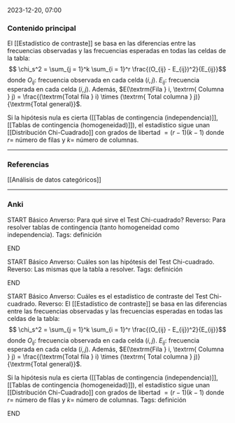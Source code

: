 2023-12-20, 07:00
### Contenido principal

El [[Estadístico de contraste]] se basa en las diferencias entre las frecuencias observadas y las frecuencias esperadas en todas las celdas de la tabla:
$$ \chi_s^2 = \sum_{j = 1}^k \sum_{i = 1}^r \frac{(O_{ij} - E_{ij})^2}{E_{ij}}$$
donde
$O_{ij}:$ frecuencia observada en cada celda $(i,j)$.
$E_{ij}:$ frecuencia esperada en cada celda $(i,j)$. Además, $E(\textrm{Fila } i, \textrm{ Columna } j) = \frac{(\textrm{Total fila } i) \times (\textrm{ Total columna } j)}{\textrm{Total general}}$.

Si la hipótesis nula es cierta ([[Tablas de contingencia (independencia)]], [[Tablas de contingencia (homogeneidad)]]), el estadístico sigue unan [[Distribución Chi-Cuadrado]] con grados de libertad $= (r-1)(k-1)$ donde $r =$ número de filas y $k =$ número de columnas.

--- 
### Referencias

[[Análisis de datos categóricos]]

---
### Anki

START
Básico
Anverso: Para qué sirve el Test Chi-cuadrado?
Reverso: Para resolver tablas de contingencia (tanto homogeneidad como independencia).
Tags: definición
<!--ID: 1704379117111-->
END

START
Básico
Anverso: Cuáles son las hipótesis del Test Chi-cuadrado.
Reverso: Las mismas que la tabla a resolver.
Tags: definición
<!--ID: 1704379117120-->
END

START
Básico
Anverso: Cuáles es el estadístico de contraste del Test Chi-cuadrado.
Reverso: El [[Estadístico de contraste]] se basa en las diferencias entre las frecuencias observadas y las frecuencias esperadas en todas las celdas de la tabla:
$$ \chi_s^2 = \sum_{j = 1}^k \sum_{i = 1}^r \frac{(O_{ij} - E_{ij})^2}{E_{ij}}$$
donde
$O_{ij}:$ frecuencia observada en cada celda $(i,j)$.
$E_{ij}:$ frecuencia esperada en cada celda $(i,j)$. Además, $E(\textrm{Fila } i, \textrm{ Columna } j) = \frac{(\textrm{Total fila } i) \times (\textrm{ Total columna } j)}{\textrm{Total general}}$.

Si la hipótesis nula es cierta ([[Tablas de contingencia (independencia)]], [[Tablas de contingencia (homogeneidad)]]), el estadístico sigue unan [[Distribución Chi-Cuadrado]] con grados de libertad $= (r-1)(k-1)$ donde $r =$ número de filas y $k =$ número de columnas.
Tags: definición
<!--ID: 1704379117131-->
END